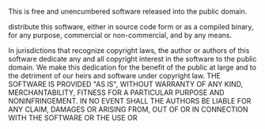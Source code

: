 This is free and unencumbered software released into the public domain.

distribute this software, either in source code form or as a compiled
binary, for any purpose, commercial or non-commercial, and by any
means.

In jurisdictions that recognize copyright laws, the author or authors
of this software dedicate any and all copyright interest in the
software to the public domain. We make this dedication for the benefit
of the public at large and to the detriment of our heirs and
software under copyright law.
THE SOFTWARE IS PROVIDED "AS IS", WITHOUT WARRANTY OF ANY KIND,
MERCHANTABILITY, FITNESS FOR A PARTICULAR PURPOSE AND NONINFRINGEMENT.
IN NO EVENT SHALL THE AUTHORS BE LIABLE FOR ANY CLAIM, DAMAGES OR
ARISING FROM, OUT OF OR IN CONNECTION WITH THE SOFTWARE OR THE USE OR

